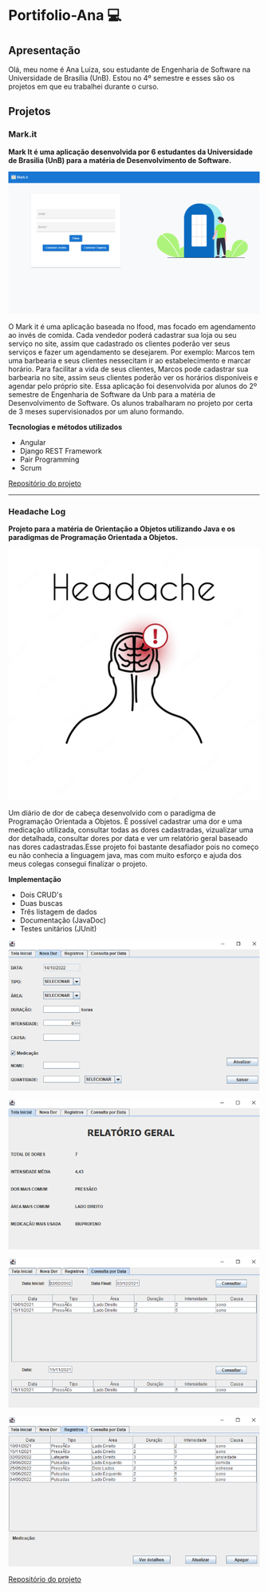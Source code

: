 # Portifolio-Ana :computer:

## Apresentação

Olá, meu nome é Ana Luiza, sou estudante de Engenharia de Software na Universidade de Brasília (UnB). Estou no 4º semestre e esses são os projetos em que eu trabalhei durante o curso.

## Projetos

### Mark.it

**Mark It é uma aplicação desenvolvida por 6 estudantes da Universidade de Brasilia (UnB) para a matéria de Desenvolvimento de Software.**

![Mark.it](https://github.com/analuizargds/Portifolio-Ana/blob/main/images/2022-10-10.png)

O Mark it é uma aplicação baseada no Ifood, mas focado em agendamento ao invés de comida. Cada vendedor poderá cadastrar sua loja ou seu serviço no site, assim que cadastrado os clientes poderão ver seus serviços e fazer um agendamento se desejarem. Por exemplo: Marcos tem uma barbearia e seus clientes nessecitam ir ao estabelecimento e marcar horário. Para facilitar a vida de seus clientes, Marcos pode cadastrar sua barbearia no site, assim seus clientes poderão ver os horários disponíveis e agendar pelo próprio site. Essa aplicação foi desenvolvida por alunos do 2º semestre de Engenharia de Software da Unb para a matéria de Desenvolvimento de Software. Os alunos trabalharam no projeto por certa de 3 meses supervisionados por um aluno formando.


**Tecnologias e métodos utilizados**
* Angular
* Django REST Framework
* Pair Programming
* Scrum

[Repositório do projeto](https://github.com/FeudoAmareloGirassol/FeudoAmareloGirassol)
__________________________________________________________________

### Headache Log

**Projeto para a matéria de Orientação a Objetos utilizando Java e os paradigmas de Programação Orientada a Objetos.**

![Headache Log](https://github.com/analuizargds/Portifolio-Ana/blob/main/images/headache_img.jpeg)

Um diário de dor de cabeça desenvolvido com o paradígma de Programação Orientada a Objetos. É possível cadastrar uma dor e uma medicação utilizada, consultar todas as dores cadastradas, vizualizar uma dor detalhada, consultar dores por data e ver um relatório geral baseado nas dores cadastradas.Esse projeto foi bastante desafiador pois no começo eu não conhecia a linguagem java, mas com muito esforço e ajuda dos meus colegas consegui finalizar o projeto.

**Implementação** 
* Dois CRUD's
* Duas buscas
* Três listagem de dados
* Documentação (JavaDoc)
* Testes unitários (JUnit)

![Headache Log](https://github.com/analuizargds/Portifolio-Ana/blob/main/images/headache(1).png)

![Headache Log](https://github.com/analuizargds/Portifolio-Ana/blob/main/images/headache(2).png)

![Headache Log](https://github.com/analuizargds/Portifolio-Ana/blob/main/images/headache(3).png)

![Headache Log](https://github.com/analuizargds/Portifolio-Ana/blob/main/images/headache(4).png)

[Repositório do projeto](https://github.com/analuizargds/Headache-Log)
